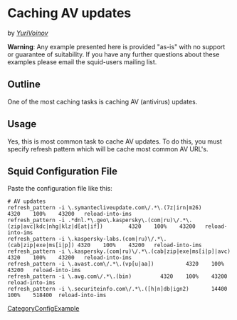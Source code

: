 # Caching AV updates

by
*[YuriVoinov](https://wiki.squid-cache.org/ConfigExamples/ConfigExample/Caching/CachingAVUpdates/YuriVoinov#)*

**Warning**: Any example presented here is provided "as-is" with no
support or guarantee of suitability. If you have any further questions
about these examples please email the squid-users mailing list.

## Outline

One of the most caching tasks is caching AV (antivirus) updates.

## Usage

Yes, this is most common task to cache AV updates. To do this, you must
specify refresh pattern which will be cache most common AV URL's.

## Squid Configuration File

Paste the configuration file like this:

    # AV updates
    refresh_pattern -i \.symantecliveupdate.com\/.*\.(7z|irn|m26)           4320    100%    43200   reload-into-ims
    refresh_pattern -i .*dnl.*\.geo\.kaspersky\.(com|ru)\/.*\.(zip|avc|kdc|nhg|klz|d[at|if])        4320    100%    43200   reload-into-ims
    refresh_pattern -i \.kaspersky-labs.(com|ru)\/.*\.(cab|zip|exe|ms[i|p]) 4320    100%    43200   reload-into-ims
    refresh_pattern -i \.kaspersky.(com|ru)\/.*\.(cab|zip|exe|ms[i|p]|avc)  4320    100%    43200   reload-into-ims
    refresh_pattern -i \.avast.com\/.*\.(vp[u|aa])          4320    100%    43200   reload-into-ims
    refresh_pattern -i \.avg.com\/.*\.(bin)         4320    100%    43200   reload-into-ims
    refresh_pattern -i \.securiteinfo.com\/.*\.([h|n]db|ign2)       14400   100%    518400  reload-into-ims

[CategoryConfigExample](https://wiki.squid-cache.org/ConfigExamples/ConfigExample/Caching/CachingAVUpdates/CategoryConfigExample#)
